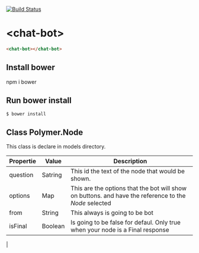 [![Build Status](https://travis-ci.org/jorgeme0996/chat-bot.svg?branch=master)](https://travis-ci.org/jorgeme0996/chat-bot)

# \<chat-bot\>

```html
<chat-bot></chat-bot>
```

## Install bower
npm i bower

## Run bower install

```
$ bower install
```

## Class Polymer.Node

This class is declare in models directory.

|Propertie    | Value     | Description                                                            |
|-----------    |-----------|------------------------------------------------------------------------|
|question       |Satring    |This id the text of the node that would be shown.                       |
|options        |Map        |This are the options that the bot will show on buttons. and have the reference to the  *Node* selected |
|from           |String     |This always is going to be bot                                          | 
|isFinal        |Boolean    |Is going to be false for defaul. Only true when your node is a Final response | 
|